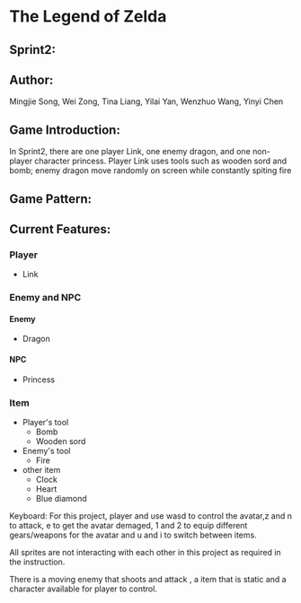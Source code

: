 # The Legend of Zelda
## Sprint2:

## Author: 
Mingjie Song, Wei Zong, Tina Liang, Yilai Yan, Wenzhuo Wang, Yinyi Chen

## Game Introduction:
In Sprint2, there are one player Link, one enemy dragon, and one non-player character princess. Player Link uses tools such as wooden sord and bomb; enemy dragon move randomly on screen while constantly spiting fire

## Game Pattern:

## Current Features:
 ### Player
 - Link
 ### Enemy and NPC 
 #### Enemy
 - Dragon
 
 #### NPC 
 - Princess
 
 ### Item
 - Player's tool
   - Bomb
   - Wooden sord
 - Enemy's tool
   - Fire
 - other item
   - Clock
   - Heart
   - Blue diamond

Keyboard: For this project, player and use wasd to control the avatar,z and n to attack, e to get the avatar demaged,
1 and 2 to equip different gears/weapons for the avatar and u and i to switch between items.

All sprites are not interacting with each other in this project as required in the instruction.

There is a moving enemy that shoots and attack , a item that is static and a character available for player to control.
